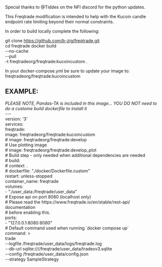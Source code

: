 Special thanks to @Tiddes on the NFI discord for the python updates. 

This Freqtrade modification is intended to help with the Kucoin candle endpoint rate limiting beyond their normal constraints. 

In order to build locally complete the following: 

git clone https://github.com/b-zig/freqtrade.git<br>
cd freqtrade
docker build \
  --no-cache \
  --pull \
  -t freqtradeorg/freqtrade:kucoincustom .

In your docker-compose.yml be sure to update your image to: freqtradeorg/freqtrade:kucoincustom

<h2>EXAMPLE:</h2>
<i> PLEASE NOTE, Pandas-TA is included in this image... YOU DO NOT need to do a custome build dockerfile to install it</i>
<br>
---<br>
version: '3'<br>
services:<br>
  freqtrade:<br>
    image: freqtradeorg/freqtrade:kucoincustom<br>
    # image: freqtradeorg/freqtrade:develop<br>
    # Use plotting image<br>
    # image: freqtradeorg/freqtrade:develop_plot<br>
    # Build step - only needed when additional dependencies are needed<br>
    # build:<br>
    #   context: .<br>
    #   dockerfile: "./docker/Dockerfile.custom"<br>
    restart: unless-stopped<br>
    container_name: freqtrade<br>
    volumes:<br>
      - "./user_data:/freqtrade/user_data"<br>
    # Expose api on port 8080 (localhost only)<br>
    # Please read the https://www.freqtrade.io/en/stable/rest-api/ documentation<br>
    # before enabling this.<br>
    ports:<br>
      - "127.0.0.1:8080:8080"<br>
    # Default command used when running `docker compose up`<br>
    command: ><br>
      trade<br>
      --logfile /freqtrade/user_data/logs/freqtrade.log<br>
      --db-url sqlite:////freqtrade/user_data/tradesv3.sqlite<br>
      --config /freqtrade/user_data/config.json<br>
      --strategy SampleStrategy<br>
